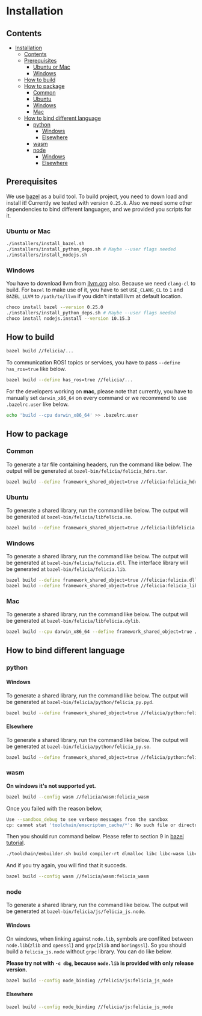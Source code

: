 # Installation

## Contents
- [Installation](#installation)
  - [Contents](#contents)
  - [Prerequisites](#prerequisites)
    - [Ubuntu or Mac](#ubuntu-or-mac)
    - [Windows](#windows)
  - [How to build](#how-to-build)
  - [How to package](#how-to-package)
    - [Common](#common)
    - [Ubuntu](#ubuntu)
    - [Windows](#windows-1)
    - [Mac](#mac)
  - [How to bind different language](#how-to-bind-different-language)
    - [python](#python)
      - [Windows](#windows-2)
      - [Elsewhere](#elsewhere)
    - [wasm](#wasm)
    - [node](#node)
      - [Windows](#windows-3)
      - [Elsewhere](#elsewhere-1)

## Prerequisites

We use [bazel](https://www.bazel.build/) as a build tool. To build project, you need to down load and install it! Currently we tested with version `0.25.0`. Also we need some other dependencies to bind different languages, and we provided you scripts for it.


### Ubuntu or Mac

```bash
./installers/install_bazel.sh
./installers/install_python_deps.sh # Maybe --user flags needed
./installers/install_nodejs.sh
```

### Windows

You have to download llvm from [llvm.org](http://llvm.org/builds/) also. Because we need `clang-cl` to build. For `bazel` to make use of it, you have to set `USE_CLANG_CL` to `1` and `BAZEL_LLVM` to `/path/to/llvm` if you didn't install llvm at default location.

```bash
choco install bazel --version 0.25.0
./installers/install_python_deps.sh # Maybe --user flags needed
choco install nodejs.install --version 10.15.3
```

## How to build

```bash
bazel build //felicia/...
```

To communication ROS1 topics or services, you have to pass `--define has_ros=true` like below.

```bash
bazel build --define has_ros=true //felicia/...
```

For the developers working on **mac**, please note that currently, you have to manually set `darwin_x86_64` on every command or we recommend to use `.bazelrc.user` like below.

```bash
echo 'build --cpu darwin_x86_64' >> .bazelrc.user
```

## How to package

### Common

To generate a tar file containing headers, run the command like below. The output will be generated at `bazel-bin/felicia/felicia_hdrs.tar`.

```bash
bazel build --define framework_shared_object=true //felicia:felicia_hdrs
```

### Ubuntu

To generate a shared library, run the command like below. The output will be generated at `bazel-bin/felicia/libfelicia.so`.

```bash
bazel build --define framework_shared_object=true //felicia:libfelicia.so
```

### Windows

To generate a shared library, run the command like below. The output will be generated at `bazel-bin/felicia/felicia.dll`. The interface library will be generated at `bazel-bin/felicia/felicia.lib`.

```bash
bazel build --define framework_shared_object=true //felicia:felicia.dll
bazel build --define framework_shared_object=true //felicia:felicia_lib
```

### Mac

To generate a shared library, run the command like below. The output will be generated at `bazel-bin/felicia/libfelicia.dylib`.

```bash
bazel build --cpu darwin_x86_64 --define framework_shared_object=true //felicia:libfelicia.dylib
```

## How to bind different language

### python

#### Windows

To generate a shared library, run the command like below. The output will be generated at `bazel-bin/felicia/python/felicia_py.pyd`.

```bash
bazel build --define framework_shared_object=true //felicia/python:felicia_py_pyd
```

#### Elsewhere

To generate a shared library, run the command like below. The output will be generated at `bazel-bin/felicia/python/felicia_py.so`.

```bash
bazel build --define framework_shared_object=true //felicia/python:felicia_py.so
```

### wasm

**On windows it's not supported yet.**

```bash
bazel build --config wasm //felicia/wasm:felicia_wasm
```

Once you failed with the reason below,

```bash
Use --sandbox_debug to see verbose messages from the sandbox
cp: cannot stat 'toolchain/emscripten_cache/*': No such file or directory
```

Then you should run command below. Please refer to section 9 in [bazel tutorial](https://docs.bazel.build/versions/0.25.0/tutorial/cc-toolchain-config.html#configuring-the-c-toolchain).

```bash
./toolchain/embuilder.sh build compiler-rt dlmalloc libc libc-wasm libc++ libc++_noexcept libc++abi pthreads
```

And if you try again, you will find that it succeds.

```bash
bazel build --config wasm //felicia/wasm:felicia_wasm
```

### node

To generate a shared library, run the command like below. The output will be generated at `bazel-bin/felicia/js/felicia_js.node`.

#### Windows

On windows, when linking against `node.lib`, symbols are conflited between `node.lib`(`zlib` and `openssl`) and `grpc`(`zlib` and `boringssl`). So you should build a `felicia_js.node` without `grpc` library. You can do like below.

**Please try not with `-c dbg`, because `node.lib` is provided with only release version.**

```bash
bazel build --config node_binding //felicia/js:felicia_js_node
```

#### Elsewhere

```bash
bazel build --config node_binding //felicia/js:felicia_js_node
```
